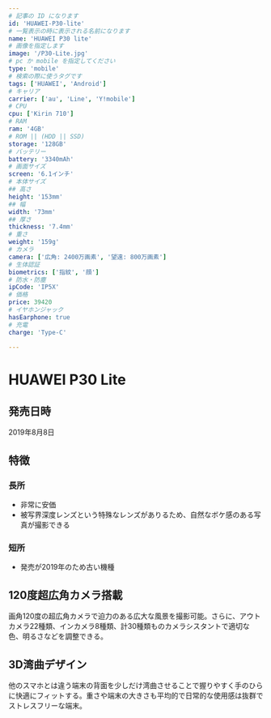 ```yaml
---
# 記事の ID になります
id: 'HUAWEI-P30-lite'
# 一覧表示の時に表示される名前になります
name: 'HUAWEI P30 lite'
# 画像を指定します
image: '/P30-Lite.jpg'
# pc か mobile を指定してください
type: 'mobile'
# 検索の際に使うタグです
tags: ['HUAWEI', 'Android']
# キャリア
carrier: ['au', 'Line', 'Y!mobile']
# CPU
cpu: ['Kirin 710']
# RAM
ram: '4GB'
# ROM || (HDD || SSD)
storage: '128GB'
# バッテリー
battery: '3340mAh'
# 画面サイズ
screen: '6.1インチ'
# 本体サイズ
## 高さ
height: '153mm'
## 幅
width: '73mm'
## 厚さ
thickness: '7.4mm'
# 重さ
weight: '159g'
# カメラ
camera: ['広角: 2400万画素', '望遠: 800万画素']
# 生体認証
biometrics: ['指紋', '顔']
# 防水・防塵
ipCode: 'IP5X'
# 価格
price: 39420
# イヤホンジャック
hasEarphone: true
# 充電
charge: 'Type-C'

---
```


# HUAWEI P30 Lite

## 発売日時

2019年8月8日
  
## 特徴

### 長所

- 非常に安価
- 被写界深度レンズという特殊なレンズがありるため、自然なボケ感のある写真が撮影できる

### 短所

- 発売が2019年のため古い機種
  
## 120度超広角カメラ搭載

画角120度の超広角カメラで迫力のある広大な風景を撮影可能。さらに、アウトカメラ22種類、インカメラ8種類、計30種類ものカメラシスタントで適切な色、明るさなどを調整できる。

## 3D湾曲デザイン

他のスマホとは違う端末の背面を少しだけ湾曲させることで握りやすく手のひらに快適にフィットする。重さや端末の大きさも平均的で日常的な使用感は抜群でストレスフリーな端末。
